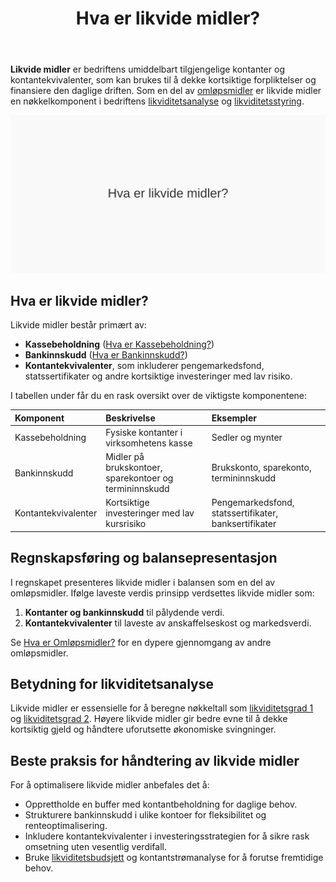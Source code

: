 ﻿---
title: "Hva er likvide midler?"
seoTitle: "Likvide midler | Definisjon, eksempler og regnskapsføring"
description: 'Likvide midler er bedriftens umiddelbart tilgjengelige kontanter og kontantekvivalenter, som kan brukes til å dekke kortsiktige forpliktelser og finansiere...'
summary: "Hva likvide midler er, eksempler og regnskapsføring, samt betydning for likviditetsanalyse og styring."
---

**Likvide midler** er bedriftens umiddelbart tilgjengelige kontanter og kontantekvivalenter, som kan brukes til å dekke kortsiktige forpliktelser og finansiere den daglige driften. Som en del av [omløpsmidler](/blogs/regnskap/hva-er-omlopsmiddel "Hva er Omløpsmidler? Komplett Guide til Omløpsmidler") er likvide midler en nøkkelkomponent i bedriftens [likviditetsanalyse](/blogs/regnskap/hva-er-likviditetsgrad "Hva er Likviditetsgrad? Beregning, Analyse og Tolkning av Likviditetsnøkkeltall") og [likviditetsstyring](/blogs/regnskap/hva-er-likviditetsstyring "Hva er Likviditetsstyring i Regnskap?").

![Hva er likvide midler?](hva-er-likvide-midler-image.svg)

## Hva er likvide midler?

Likvide midler består primært av:

* **Kassebeholdning** ([Hva er Kassebeholdning?](/blogs/regnskap/hva-er-kassebeholdning "Hva er Kassebeholdning? Guide til Kontanthåndtering i Regnskap"))
* **Bankinnskudd** ([Hva er Bankinnskudd?](/blogs/regnskap/hva-er-bankinnskudd "Hva er Bankinnskudd? Typer, Renter og Regnskapsføring"))
* **Kontantekvivalenter**, som inkluderer pengemarkedsfond, statssertifikater og andre kortsiktige investeringer med lav risiko.

I tabellen under får du en rask oversikt over de viktigste komponentene:

| Komponent           | Beskrivelse                                           | Eksempler                                   |
|:--------------------|:------------------------------------------------------|:---------------------------------------------|
| Kassebeholdning     | Fysiske kontanter i virksomhetens kasse              | Sedler og mynter                             |
| Bankinnskudd        | Midler på brukskontoer, sparekontoer og termininnskudd| Brukskonto, sparekonto, termininnskudd       |
| Kontantekvivalenter | Kortsiktige investeringer med lav kursrisiko           | Pengemarkedsfond, statssertifikater, banksertifikater |

## Regnskapsføring og balansepresentasjon

I regnskapet presenteres likvide midler i balansen som en del av omløpsmidler. Ifølge laveste verdis prinsipp verdsettes likvide midler som:

1. **Kontanter og bankinnskudd** til pålydende verdi.
2. **Kontantekvivalenter** til laveste av anskaffelseskost og markedsverdi.

Se [Hva er Omløpsmidler?](/blogs/regnskap/hva-er-omlopsmiddel "Hva er Omløpsmidler? Komplett Guide til Omløpsmidler") for en dypere gjennomgang av andre omløpsmidler.

## Betydning for likviditetsanalyse

Likvide midler er essensielle for å beregne nøkkeltall som [likviditetsgrad 1](/blogs/regnskap/hva-er-likviditetsgrad "Hva er Likviditetsgrad? Beregning, Analyse og Tolkning av Likviditetsnøkkeltall") og [likviditetsgrad 2](/blogs/regnskap/hva-er-likviditetsgrad "Hva er Likviditetsgrad? Beregning, Analyse og Tolkning av Likviditetsnøkkeltall"). Høyere likvide midler gir bedre evne til å dekke kortsiktig gjeld og håndtere uforutsette økonomiske svingninger.

## Beste praksis for håndtering av likvide midler

For å optimalisere likvide midler anbefales det å:

* Opprettholde en buffer med kontantbeholdning for daglige behov.
* Strukturere bankinnskudd i ulike kontoer for fleksibilitet og renteoptimalisering.
* Inkludere kontantekvivalenter i investeringsstrategien for å sikre rask omsetning uten vesentlig verdifall.
* Bruke [likviditetsbudsjett](/blogs/regnskap/likviditetsbudsjett "Hva er Likviditetsbudsjett? Komplett Guide til Kontantstrømplanlegging") og kontantstrømanalyse for å forutse fremtidige behov.










